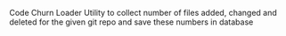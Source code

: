 Code Churn Loader
Utility to collect number of files added, changed and deleted for the given git repo and save these numbers in database

